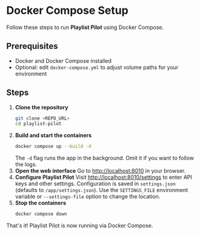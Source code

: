 # Docker Compose Setup

Follow these steps to run **Playlist Pilot** using Docker Compose.

## Prerequisites

- Docker and Docker Compose installed
- Optional: edit `docker-compose.yml` to adjust volume paths for your environment

## Steps

1. **Clone the repository**
   ```bash
   git clone <REPO_URL>
   cd playlist-pilot
   ```
2. **Build and start the containers**
   ```bash
   docker compose up --build -d
   ```
   The `-d` flag runs the app in the background. Omit it if you want to follow the logs.
3. **Open the web interface**
   Go to [http://localhost:8010](http://localhost:8010) in your browser.
4. **Configure Playlist Pilot**
   Visit [http://localhost:8010/settings](http://localhost:8010/settings) to enter API keys and other settings.
   Configuration is saved in `settings.json` (defaults to `/app/settings.json`).
   Use the `SETTINGS_FILE` environment variable or `--settings-file` option to change the location.
5. **Stop the containers**
   ```bash
   docker compose down
   ```

That's it! Playlist Pilot is now running via Docker Compose.
